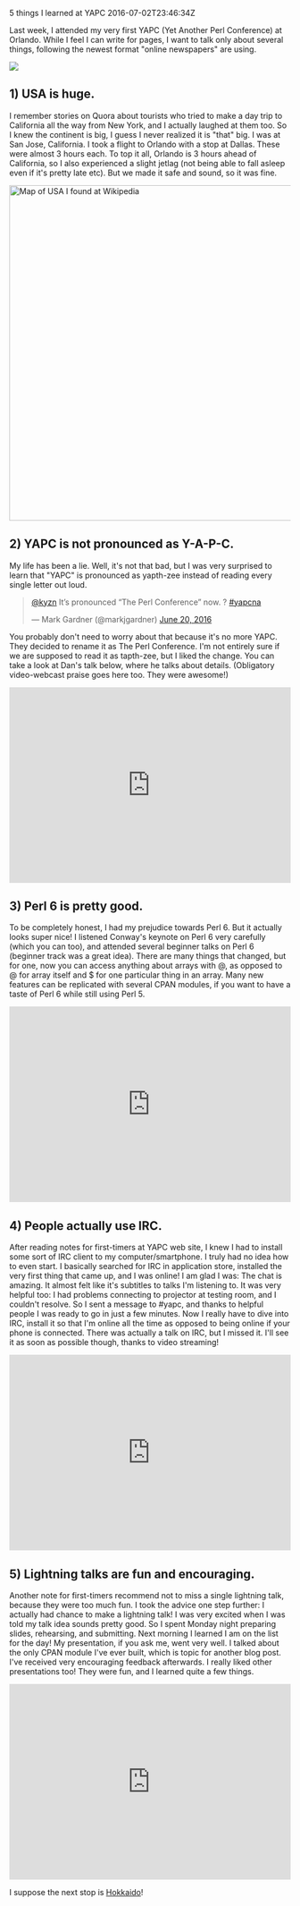 5 things I learned at YAPC
2016-07-02T23:46:34Z

Last week, I attended my very first YAPC (Yet Another Perl Conference) at Orlando. While I feel I can write for pages, I want to talk only about several things, following the newest format "online newspapers" are using.

![](images/yapc-card.jpg)



## 1) USA is huge.
I remember stories on Quora about tourists who tried to make a day trip to California all the way from New York, and I actually laughed at them too. So I knew the continent is big, I guess I never realized it is "that" big. I was at San Jose, California. I took a flight to Orlando with a stop at Dallas. These were almost 3 hours each. To top it all, Orlando is 3 hours ahead of California, so I also experienced a slight jetlag (not being able to fall asleep even if it's pretty late etc). But we made it safe and sound, so it was fine.

<a href="https://en.wikipedia.org/wiki/File:1867_Mitchell_Map_of_the_United_States_-_Geographicus_-_UnitedStates-mitchell-1867.jpg"><img width="600" src="https://upload.wikimedia.org/wikipedia/commons/thumb/a/a5/1867_Mitchell_Map_of_the_United_States_-_Geographicus_-_UnitedStates-mitchell-1867.jpg/800px-1867_Mitchell_Map_of_the_United_States_-_Geographicus_-_UnitedStates-mitchell-1867.jpg" alt="Map of USA I found at Wikipedia" /></a>




## 2) YAPC is not pronounced as Y-A-P-C.
My life has been a lie. Well, it's not that bad, but I was very surprised to learn that "YAPC" is pronounced as yapth-zee instead of reading every single letter out loud.

<blockquote class="twitter-tweet" data-lang="en"><p lang="en" dir="ltr"><a href="https://twitter.com/kyzn">@kyzn</a> It’s pronounced “The Perl Conference” now. ? <a href="https://twitter.com/hashtag/yapcna?src=hash">#yapcna</a></p>&mdash; Mark Gardner (@markjgardner) <a href="https://twitter.com/markjgardner/status/744937787535859716">June 20, 2016</a></blockquote>
<script async src="//platform.twitter.com/widgets.js" charset="utf-8"></script>

You probably don't need to worry about that because it's no more YAPC. They decided to rename it as The Perl Conference. I'm not entirely sure if we are supposed to read it as tapth-zee, but I liked the change. You can take a look at Dan's talk below, where he talks about details. (Obligatory video-webcast praise goes here too. They were awesome!)

<iframe width="100%" height="350" src="https://www.youtube.com/embed/73e6quzJU9U" frameborder="0" allowfullscreen></iframe>




## 3) Perl 6 is pretty good.
To be completely honest, I had my prejudice towards Perl 6. But it actually looks super nice! I listened Conway's keynote on Perl 6 very carefully (which you can too), and attended several beginner talks on Perl 6 (beginner track was a great idea). There are many things that changed, but for one, now you can access anything about arrays with @, as opposed to @ for array itself and $ for one particular thing in an array. Many new features can be replicated with several CPAN modules, if you want to have a taste of Perl 6 while still using Perl 5.

<iframe width="100%" height="350" src="https://www.youtube.com/embed/Nq2HkAYbG5o" frameborder="0" allowfullscreen></iframe>




## 4) People actually use IRC.
After reading notes for first-timers at YAPC web site, I knew I had to install some sort of IRC client to my computer/smartphone. I truly had no idea how to even start. I basically searched for IRC in application store, installed the very first thing that came up, and I was online! I am glad I was: The chat is amazing. It almost felt like it's subtitles to talks I'm listening to. It was very helpful  too: I had problems connecting to projector at testing room, and I couldn't resolve. So I sent a message to #yapc, and thanks to helpful people I was ready to go in just a few minutes. Now I really have to dive into IRC, install it so that I'm online all the time as opposed to being online if your phone is connected. There was actually a talk on IRC, but I missed it. I'll see it as soon as possible though, thanks to video streaming!

<iframe width="100%" height="350" src="https://www.youtube.com/embed/O4T5_KVHL2I" frameborder="0" allowfullscreen></iframe>



## 5) Lightning talks are fun and encouraging.

Another note for first-timers recommend not to miss a single lightning talk, because they were too much fun. I took the advice one step further: I actually had chance to make a lightning talk! I was very excited when I was told my talk idea sounds pretty good. So I spent Monday night preparing slides, rehearsing, and submitting. Next morning I learned I am on the list for the day! My presentation, if you ask me, went very well. I talked about the only CPAN module I've ever built, which is topic for another blog post. I've received very encouraging feedback afterwards. I really liked other presentations too! They were fun, and I learned quite a few things.

<iframe width="100%" height="350" src="https://www.youtube.com/embed/s8BvPwkvBEI?t=7m45s" frameborder="0" allowfullscreen></iframe>

I suppose the next stop is [Hokkaido](http://yapcjapan.org/2016hokkaido/)!
